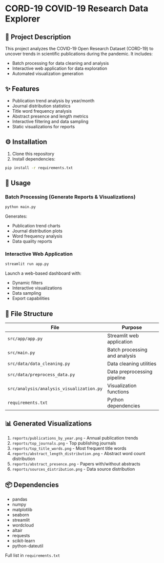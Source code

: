 # CORD-19 COVID-19 Research Data Explorer

## 📖 Project Description
This project analyzes the COVID-19 Open Research Dataset (CORD-19) to uncover trends in scientific publications during the pandemic. It includes:
- Batch processing for data cleaning and analysis
- Interactive web application for data exploration
- Automated visualization generation

## ✨ Features
- Publication trend analysis by year/month
- Journal distribution statistics
- Title word frequency analysis
- Abstract presence and length metrics
- Interactive filtering and data sampling
- Static visualizations for reports

## ⚙️ Installation
1. Clone this repository
2. Install dependencies:
```bash
pip install -r requirements.txt
```

## 🚀 Usage
### Batch Processing (Generate Reports & Visualizations)
```bash
python main.py
```
Generates:
- Publication trend charts
- Journal distribution plots
- Word frequency analysis
- Data quality reports

### Interactive Web Application
```bash
streamlit run app.py
```
Launch a web-based dashboard with:
- Dynamic filters
- Interactive visualizations
- Data sampling
- Export capabilities

## 📂 File Structure
| File | Purpose |
|------|---------|
| `src/app/app.py` | Streamlit web application |
| `src/main.py` | Batch processing and analysis |
| `src/data/data_cleaning.py` | Data cleaning utilities |
| `src/data/preprocess_data.py` | Data preprocessing pipeline |
| `src/analysis/analysis_visualization.py` | Visualization functions |
| `requirements.txt` | Python dependencies |

## 📊 Generated Visualizations
1. `reports/publications_by_year.png` - Annual publication trends
2. `reports/top_journals.png` - Top publishing journals
3. `reports/top_title_words.png` - Most frequent title words
4. `reports/abstract_length_distribution.png` - Abstract word count distribution
5. `reports/abstract_presence.png` - Papers with/without abstracts
6. `reports/sources_distribution.png` - Data source distribution

## 📦 Dependencies
- pandas
- numpy
- matplotlib
- seaborn
- streamlit
- wordcloud
- altair
- requests
- scikit-learn
- python-dateutil

Full list in `requirements.txt`
